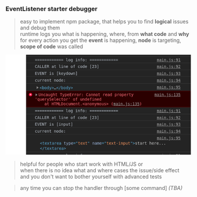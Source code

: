 ### EventListener starter debugger

> easy to implement npm package, that helps you to find **logical** issues and debug them  
> runtime logs you what is happening, where, from **what code** and **why**  
> for every action you get the **event** is happening, **node** is targeting, **scope of code** was called 


![img](assets/preview-one.png)

> helpful for people who start work with HTML/JS 
> or  
> when there is no idea what and where cases the issue/side effect  
> and you don't want to bother yourself with advanced tests  


> any time you can stop the handler through [some command] _(TBA)_  

